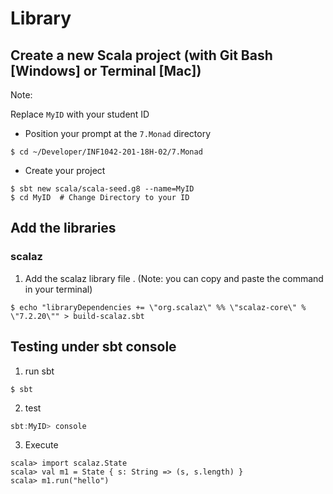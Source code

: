 # Library

## Create a new Scala project (with Git Bash [Windows] or Terminal [Mac])

Note: 
   
   Replace `MyID` with your student ID
   
* Position your prompt at the `7.Monad` directory

```shell
$ cd ~/Developer/INF1042-201-18H-02/7.Monad
```

* Create your project

```shell
$ sbt new scala/scala-seed.g8 --name=MyID
$ cd MyID  # Change Directory to your ID
```

## Add the libraries

### scalaz

1. Add the scalaz library file . (Note: you can copy and paste the command in your terminal)

```shell
$ echo "libraryDependencies += \"org.scalaz\" %% \"scalaz-core\" % \"7.2.20\"" > build-scalaz.sbt
```

## Testing under sbt console

1. run sbt

```shell
$ sbt
```

2. test

```scala
sbt:MyID> console
```

3. Execute

```
scala> import scalaz.State
scala> val m1 = State { s: String => (s, s.length) }
scala> m1.run("hello")
```



